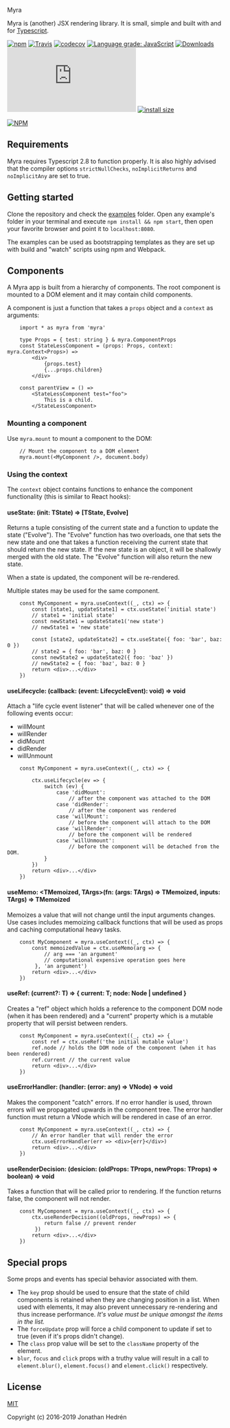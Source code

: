 

Myra

Myra is (another) JSX rendering library. It is small, simple and built with and for [Typescript](http://www.typescriptlang.org/).

[![npm](https://img.shields.io/npm/v/myra.svg?maxAge=24000)](https://www.npmjs.com/package/myra)
[![Travis](https://img.shields.io/travis/jhdrn/myra.svg?maxAge=36000)](https://travis-ci.org/jhdrn/myra)
[![codecov](https://codecov.io/gh/jhdrn/myra/branch/master/graph/badge.svg)](https://codecov.io/gh/jhdrn/myra)
[![Language grade: JavaScript](https://img.shields.io/lgtm/grade/javascript/g/jhdrn/myra.svg?logo=lgtm&logoWidth=18)](https://lgtm.com/projects/g/jhdrn/myra/context:javascript)
[![Downloads](https://img.shields.io/npm/dm/myra.svg)](https://www.npmjs.com/package/myra)
[![gzip size](http://img.badgesize.io/https://cdn.jsdelivr.net/npm/myra/myra.min.js?compression=gzip)](https://cdn.jsdelivr.net/npm/myra/myra.min.js)
[![install size](https://badgen.net/packagephobia/install/myra)](https://packagephobia.now.sh/result?p=myra)

[![NPM](https://nodei.co/npm/myra.png)](https://nodei.co/npm/myra/)

## Requirements
Myra requires Typescript 2.8 to function properly. It is also highly advised 
that the compiler options `strictNullChecks`, `noImplicitReturns` and 
`noImplicitAny` are set to true.

## Getting started
Clone the repository and check the 
[examples](https://github.com/jhdrn/myra/tree/master/examples) 
folder. Open any example's folder in your terminal and execute 
`npm install && npm start`, then open your favorite browser and point it to 
`localhost:8080`.

The examples can be used as bootstrapping templates as they are set up with
build and "watch" scripts using npm and Webpack.

## Components
A Myra app is built from a hierarchy of components. The root component is 
mounted to a DOM element and it may contain child components. 

A component is just a function that takes a `props` object and a `context` as arguments:

```JSX
    import * as myra from 'myra'

    type Props = { test: string } & myra.ComponentProps
    const StateLessComponent = (props: Props, context: myra.Context<Props>) =>
        <div>
            {props.test}
            {...props.children}
        </div>

    const parentView = () => 
        <StateLessComponent test="foo">
            This is a child.
        </StateLessComponent>
```

### Mounting a component
Use `myra.mount` to mount a component to the DOM:

```JSX
    // Mount the component to a DOM element
    myra.mount(<MyComponent />, document.body) 
```

### Using the context
The `context` object contains functions to enhance the component functionality
(this is similar to React hooks):

#### useState: <TState>(init: TState) => [TState, Evolve<TState>]
Returns a tuple consisting of the current state and a function to update the 
state ("Evolve"). The "Evolve" function has two overloads, one that sets the new 
state and one that takes a function receiving the current state that should 
return the new state. If the new state is an object, it will be shallowly merged
with the old state. The "Evolve" function will also return the new state. 

When a state is updated, the component will be re-rendered.

Multiple states may be used for the same component.

```JSX
    const MyComponent = myra.useContext((_, ctx) => {
        const [state1, updateState1] = ctx.useState('initial state')
        // state1 = 'initial state'
        const newState1 = updateState1('new state')
        // newState1 = 'new state'

        const [state2, updateState2] = ctx.useState({ foo: 'bar', baz: 0 })
        // state2 = { foo: 'bar', baz: 0 }
        const newState2 = updateState2({ foo: 'baz' })
        // newState2 = { foo: 'baz', baz: 0 }
        return <div>...</div>
    })
```

#### useLifecycle: (callback: (event: LifecycleEvent): void) => void
Attach a "life cycle event listener" that will be called whenever one of the
following events occur:

- willMount
- willRender
- didMount
- didRender
- willUnmount

```JSX
    const MyComponent = myra.useContext((_, ctx) => {
        
        ctx.useLifecycle(ev => {
            switch (ev) {
                case 'didMount':
                    // after the component was attached to the DOM
                case 'didRender':
                    // after the component was rendered
                case 'willMount':
                    // before the component will attach to the DOM
                case 'willRender':
                    // before the component will be rendered
                case 'willUnmount':
                    // before the component will be detached from the DOM.
            }
        })
        return <div>...</div>
    })
```

#### useMemo: <TMemoized, TArgs>(fn: (args: TArgs) => TMemoized, inputs: TArgs) => TMemoized
Memoizes a value that will not change until the input arguments changes. Use
cases includes memoizing callback functions that will be used as props and 
caching computational heavy tasks.

```JSX
    const MyComponent = myra.useContext((_, ctx) => {
        const memoizedValue = ctx.useMemo(arg => { 
            // arg === 'an argument'
            // computational expensive operation goes here
         }, 'an argument')
        return <div>...</div>
    })
```

#### useRef: <T>(current?: T)  => { current: T; node: Node | undefined }
Creates a "ref" object which holds a reference to the component DOM node (when
it has been rendered) and a "current" property which is a mutable property that
will persist between renders.

```JSX
    const MyComponent = myra.useContext((_, ctx) => {
        const ref = ctx.useRef('the initial mutable value')
        ref.node // holds the DOM node of the component (when it has been rendered)
        ref.current // the current value
        return <div>...</div>
    })
```

#### useErrorHandler: (handler: (error: any) => VNode) => void
Makes the component "catch" errors. If no error handler is used, thrown errors
will we propagated upwards in the component tree. The error handler function
must return a VNode which will be rendered in case of an error.

```JSX
    const MyComponent = myra.useContext((_, ctx) => {
        // An error handler that will render the error
        ctx.useErrorHandler(err => <div>{err}</div>)
        return <div>...</div>
    })
```

#### useRenderDecision: (desicion: (oldProps: TProps, newProps: TProps) => boolean) => void
Takes a function that will be called prior to rendering. If the function returns
false, the component will not render.

```JSX
    const MyComponent = myra.useContext((_, ctx) => {
        ctx.useRenderDecision((oldProps, newProps) => { 
            return false // prevent render
         })
        return <div>...</div>
    })
```

## Special props
Some props and events has special behavior associated with them.

* The `key` prop should be used to ensure that the state of child 
components is retained when they are changing position in a list. When used with
elements, it may also prevent unnecessary re-rendering and thus increase performance.
_It's value must be unique amongst the items in the list._
* The `forceUpdate` prop will force a child component to update if set to true 
(even if it's props didn't change).
* The `class` prop value will be set to the `className` property of the element.
* `blur`, `focus` and `click` props with a truthy value will result in a call to 
  `element.blur()`, `element.focus()` and `element.click()` respectively.

## License

[MIT](http://opensource.org/licenses/MIT)

Copyright (c) 2016-2019 Jonathan Hedrén
